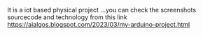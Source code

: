 It is a iot based physical project ...you can check the screenshots sourcecode and technology from this link 
https://aialgos.blogspot.com/2023/03/my-arduino-project.html
